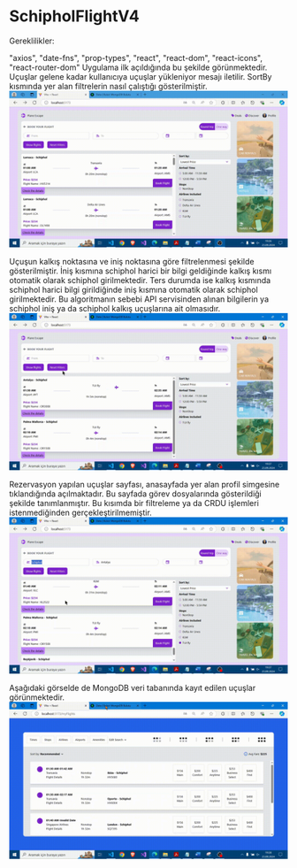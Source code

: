 # SchipholFlightV4

Gereklilikler:
 
 "axios",    "date-fns",    "prop-types",    "react",    "react-dom",    "react-icons",    "react-router-dom"
 Uygulama ilk açıldığında bu şekilde görünmektedir. Uçuşlar gelene kadar kullanıcıya uçuşlar yükleniyor mesajı iletilir. SortBy kısmında yer alan filtrelerin nasıl çalıştığı gösterilmiştir.
 ![Demo GIF](https://github.com/kudretkrbyk/SchipholFlightV4/blob/main/client/src/assets/GIFS/output000.gif)

 
 Uçuşun kalkış noktasına ve iniş noktasına göre filtrelenmesi şekilde gösterilmiştir. İniş kısmına schiphol harici bir bilgi geldiğinde kalkış kısmı otomatik olarak schiphol girilmektedir. Ters durumda ise kalkış kısmında schiphol harici bilgi girildiğinde iniş kısmına otomatik olarak schiphol girilmektedir. Bu algoritmanın sebebi API servisinden alınan bilgilerin ya schiphol iniş ya da schiphol kalkış uçuşlarına ait olmasıdır. 
 ![Demo GIF](https://github.com/kudretkrbyk/SchipholFlightV4/blob/main/client/src/assets/GIFS/output001.gif)
 
 Rezervasyon yapılan uçuşlar sayfası, anasayfada yer alan profil simgesine tıklandığında açılmaktadır. Bu sayfada görev dosyalarında gösterildiği şekilde tanımlanmıştır. Bu kısımda bir filtreleme ya da CRDU işlemleri istenmediğinden gerçekleştirilmemiştir. 
 ![Demo GIF](https://github.com/kudretkrbyk/SchipholFlightV4/blob/main/client/src/assets/GIFS/output002.gif)
 
 Aşağıdaki görselde de MongoDB veri tabanında kayıt edilen uçuşlar görünmektedir. 
 ![Demo GIF](https://github.com/kudretkrbyk/SchipholFlightV4/blob/main/client/src/assets/GIFS/output003.gif)